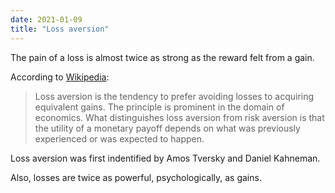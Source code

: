 ```yaml
---
date: 2021-01-09
title: "Loss aversion"
---
```


The pain of a loss is almost twice as strong as the reward felt from a gain.

According to [Wikipedia](https://en.wikipedia.org/wiki/Loss_aversion):

> Loss aversion is the tendency to prefer avoiding losses to acquiring equivalent gains. The principle is prominent in the domain of economics. What distinguishes loss aversion from risk aversion is that the utility of a monetary payoff depends on what was previously experienced or was expected to happen.

Loss aversion was first indentified by Amos Tversky and Daniel Kahneman.

Also, losses are twice as powerful, psychologically, as gains.